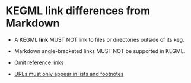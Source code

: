 # KEGML link differences from Markdown

* A KEGML **link** MUST NOT link to files or directories outside of its keg.
* Markdown angle-bracketed links MUST NOT be supported in KEGML.

* [Omit reference links](/51?L)
* [URLs must only appear in lists and footnotes](/74?L)
